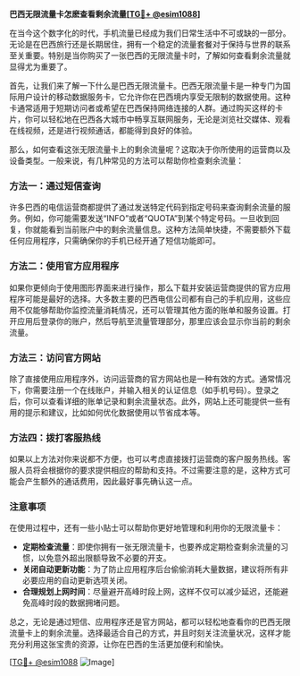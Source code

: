 **巴西无限流量卡怎麽查看剩余流量[[TG💪+ @esim1088](https://t.me/s/esim1088)]**

在当今这个数字化的时代，手机流量已经成为我们日常生活中不可或缺的一部分。无论是在巴西旅行还是长期居住，拥有一个稳定的流量套餐对于保持与世界的联系至关重要。特别是当你购买了一张巴西的无限流量卡时，了解如何查看剩余流量就显得尤为重要了。

首先，让我们来了解一下什么是巴西无限流量卡。巴西无限流量卡是一种专门为国际用户设计的移动数据服务卡，它允许你在巴西境内享受无限制的数据使用。这种卡通常适用于短期访问者或希望在巴西保持网络连接的人群。通过购买这样的卡片，你可以轻松地在巴西各大城市中畅享互联网服务，无论是浏览社交媒体、观看在线视频，还是进行视频通话，都能得到良好的体验。

那么，如何查看这张无限流量卡上的剩余流量呢？这取决于你所使用的运营商以及设备类型。一般来说，有几种常见的方法可以帮助你检查剩余流量：

### 方法一：通过短信查询

许多巴西的电信运营商都提供了通过发送特定代码到指定号码来查询剩余流量的服务。例如，你可能需要发送“INFO”或者“QUOTA”到某个特定号码。一旦收到回复，你就能看到当前账户中的剩余流量信息。这种方法简单快捷，不需要额外下载任何应用程序，只需确保你的手机已经开通了短信功能即可。

### 方法二：使用官方应用程序

如果你更倾向于使用图形界面来进行操作，那么下载并安装运营商提供的官方应用程序可能是最好的选择。大多数主要的巴西电信公司都有自己的手机应用，这些应用不仅能够帮助你监控流量消耗情况，还可以管理其他方面的账单和服务设置。打开应用后登录你的账户，然后导航至流量管理部分，那里应该会显示你当前的剩余流量。

### 方法三：访问官方网站

除了直接使用应用程序外，访问运营商的官方网站也是一种有效的方式。通常情况下，你需要注册一个在线账户，并输入相关的认证信息（如手机号码）。登录之后，你可以查看详细的账单记录和剩余流量状态。此外，网站上还可能提供一些有用的提示和建议，比如如何优化数据使用以节省成本等。

### 方法四：拨打客服热线

如果以上方法对你来说都不方便，也可以考虑直接拨打运营商的客户服务热线。客服人员将会根据你的要求提供相应的帮助和支持。不过需要注意的是，这种方式可能会产生额外的通话费用，因此最好事先确认这一点。

### 注意事项

在使用过程中，还有一些小贴士可以帮助你更好地管理和利用你的无限流量卡：

- **定期检查流量**：即使你拥有一张无限流量卡，也要养成定期检查剩余流量的习惯，以免意外超出限额导致不必要的开支。
- **关闭自动更新功能**：为了防止应用程序后台偷偷消耗大量数据，建议将所有非必要应用的自动更新选项关闭。
- **合理规划上网时间**：尽量避开高峰时段上网，这样不仅可以减少延迟，还能避免高峰时段的数据拥堵问题。

总之，无论是通过短信、应用程序还是官方网站，都可以轻松地查看你的巴西无限流量卡上的剩余流量。选择最适合自己的方式，并且时刻关注流量状况，这样才能充分利用这张宝贵的资源，让你在巴西的生活更加便利和愉快。

[[TG💪+ @esim1088](https://t.me/s/esim1088) ![Image](https://i.postimg.cc/4NQfJmqS/Snipaste-2025-05-13-00-14-12.png)]